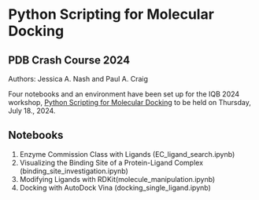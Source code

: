 # Python Scripting for Molecular Docking

## PDB Crash Course 2024

Authors: Jessica A. Nash and Paul A. Craig

Four notebooks and an environment have been set up for the IQB 2024 workshop, [Python Scripting for Molecular Docking](https://iqb.rutgers.edu/node/284) to be held on Thursday, July 18., 2024.

## Notebooks

1. Enzyme Commission Class with Ligands (EC_ligand_search.ipynb)
2. Visualizing the Binding Site of a Protein-Ligand Complex (binding_site_investigation.ipynb)
3. Modifying Ligands with RDKit(molecule_manipulation.ipynb)
4. Docking with AutoDock Vina (docking_single_ligand.ipynb)